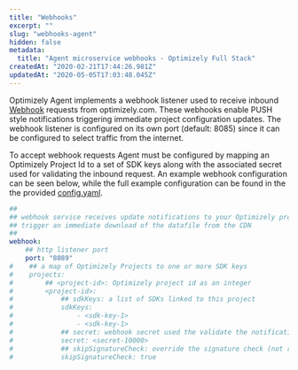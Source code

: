 ```yaml
---
title: "Webhooks"
excerpt: ""
slug: "webhooks-agent"
hidden: false
metadata: 
  title: "Agent microservice webhooks - Optimizely Full Stack"
createdAt: "2020-02-21T17:44:26.981Z"
updatedAt: "2020-05-05T17:03:48.045Z"
---
```

Optimizely Agent implements a  webhook listener used to receive inbound [Webhook](doc:configure-webhooks) requests from optimizely.com. These webhooks enable PUSH style notifications triggering immediate project configuration updates.
The webhook listener is configured on its own port (default: 8085) since it can be configured to select traffic from the internet.

To accept webhook requests Agent must be configured by mapping an Optimizely Project Id to a set of SDK keys along
with the associated secret used for validating the inbound request. An example webhook configuration can be seen below, while the full example configuration can be found in the the provided [config.yaml](https://github.com/optimizely/agent/blob/master/config.yaml#L58).

```yaml
##
## webhook service receives update notifications to your Optimizely project. Receipt of the webhook will
## trigger an immediate download of the datafile from the CDN
##
webhook:
    ## http listener port
    port: "8089"
#    ## a map of Optimizely Projects to one or more SDK keys
#    projects:
#        ## <project-id>: Optimizely project id as an integer
#        <project-id>:
#            ## sdkKeys: a list of SDKs linked to this project
#            sdkKeys:
#                - <sdk-key-1>
#                - <sdk-key-1>
#            ## secret: webhook secret used the validate the notification
#            secret: <secret-10000>
#            ## skipSignatureCheck: override the signature check (not recommended for production)
#            skipSignatureCheck: true
```